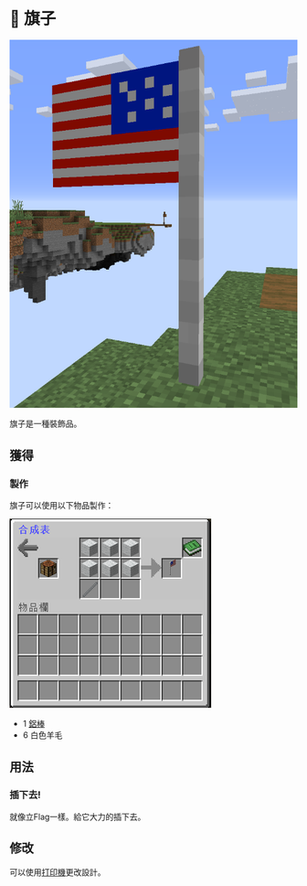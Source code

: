 # 🚩 旗子

![](<../.gitbook/assets/image (173).png>)

旗子是一種裝飾品。

## 獲得

### 製作

旗子可以使用以下物品製作：

![](<../.gitbook/assets/image (172).png>)

* 1 [鋁棒](Aluminium-Rod.md)
* 6 白色羊毛

## 用法

### 插下去!

就像立Flag一樣。給它大力的插下去。

## 修改

可以使用[打印機](Printer.md)更改設計。
